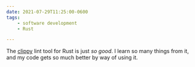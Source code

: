 ```yaml
---
date: 2021-07-29T11:25:00-0600
tags:
    - software development
    - Rust

---
```


The [clippy][clippy] lint tool for Rust is just *so good*. I learn so many things from it, and my code gets so much better by way of using it.

[clippy]: https://github.com/rust-lang/rust-clippy
